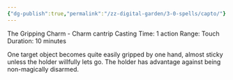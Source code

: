```yaml
---
{"dg-publish":true,"permalink":"/zz-digital-garden/3-0-spells/capto/"}
---
```


The Gripping Charm - Charm cantrip 
Casting Time: 1 action 
Range: Touch 
Duration: 10 minutes 

One target object becomes quite easily gripped by one hand, almost sticky unless the holder willfully lets go. The holder has advantage against being non-magically disarmed.